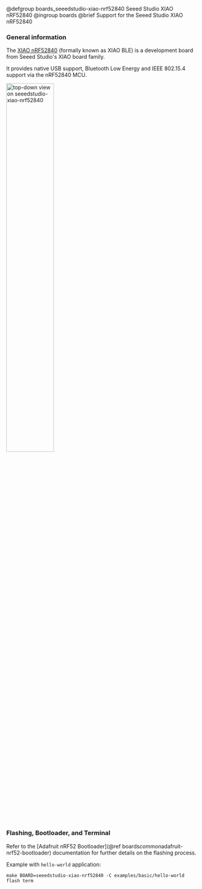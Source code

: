 @defgroup    boards_seeedstudio-xiao-nrf52840 Seeed Studio XIAO nRF52840
@ingroup     boards
@brief       Support for the Seeed Studio XIAO nRF52840

### General information

The [XIAO nRF52840][seeedstudio-xiao-nrf52840] (formally known as XIAO BLE)
is a development board from Seeed Studio's XIAO board family.

It provides native USB support, Bluetooth
Low Energy and IEEE 802.15.4 support via the nRF52840 MCU.

<img src="https://files.seeedstudio.com/wiki/XIAO-BLE/pinout2.png"
     alt="top-down view on seeedstudio-xiao-nrf52840" width="50%"/>

[seeedstudio-xiao-nrf52840]: https://wiki.seeedstudio.com/XIAO_BLE/

### Flashing, Bootloader, and Terminal

Refer to the [Adafruit nRF52 Bootloader](@ref boards*common*adafruit-nrf52-bootloader)
documentation for further details on the flashing process.

Example with `hello-world` application:
```shell
make BOARD=seeedstudio-xiao-nrf52840 -C examples/basic/hello-world flash term
```
